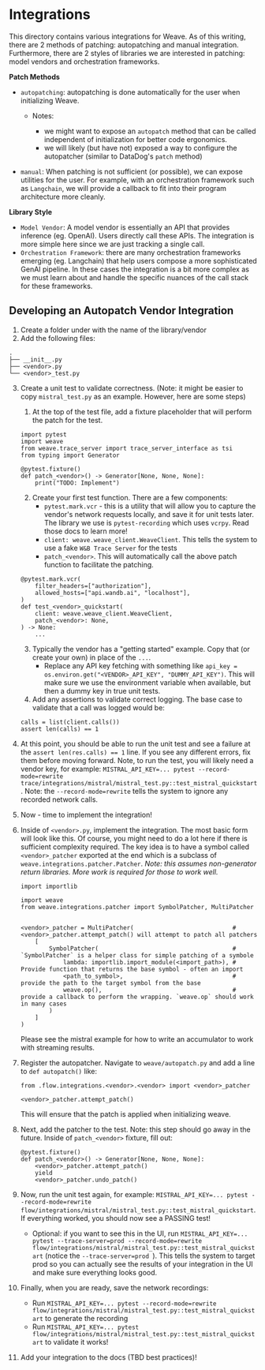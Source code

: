 <!-- Please generate readme file contents. This readme will cover the details on how to author an integration  -->

# Integrations

This directory contains various integrations for Weave. As of this writing, there are 2 methods of patching: autopatching and manual integration. Furthermore, there are 2 styles of libraries we are interested in patching: model vendors and orchestration frameworks.

**Patch Methods**

- `autopatching`: autopatching is done automatically for the user when initializing Weave.

  - Notes:

    - we might want to expose an `autopatch` method that can be called independent of initialization for better code ergonomics.
    - we will likely (but have not) exposed a way to configure the autopatcher (similar to DataDog's `patch` method)

- `manual`: When patching is not sufficient (or possible), we can expose utilities for the user. For example, with an orchestration framework such as `Langchain`, we will provide a callback to fit into their program architecture more cleanly.

**Library Style**

- `Model Vendor`: A model vendor is essentially an API that provides inference (eg. OpenAI). Users directly call these APIs. The integration is more simple here since we are just tracking a single call.
- `Orchestration Framework`: there are many orchestration frameworks emerging (eg. Langchain) that help users compose a more sophisticated GenAI pipeline. In these cases the integration is a bit more complex as we must learn about and handle the specific nuances of the call stack for these frameworks.

## Developing an Autopatch Vendor Integration

1. Create a folder under with the name of the library/vendor
2. Add the following files:

```
.
├── __init__.py
├── <vendor>.py
└── <vendor>_test.py
```

3. Create a unit test to validate correctness. (Note: it might be easier to copy `mistral_test.py` as an example. However, here are some steps)

   1. At the top of the test file, add a fixture placeholder that will perform the patch for the test.

   ```
   import pytest
   import weave
   from weave.trace_server import trace_server_interface as tsi
   from typing import Generator

   @pytest.fixture()
   def patch_<vendor>() -> Generator[None, None, None]:
       print("TODO: Implement")
   ```

   2. Create your first test function. There are a few components:
      - `pytest.mark.vcr` - this is a utility that will allow you to capture the vendor's network requests locally, and save it for unit tests later. The library we use is `pytest-recording` which uses `vcrpy`. Read those docs to learn more!
      - `client: weave.weave_client.WeaveClient`. This tells the system to use a fake `W&B Trace Server` for the tests
      - `patch_<vendor>`. This will automatically call the above patch function to facilitate the patching.

   ```
   @pytest.mark.vcr(
       filter_headers=["authorization"],
       allowed_hosts=["api.wandb.ai", "localhost"],
   )
   def test_<vendor>_quickstart(
       client: weave.weave_client.WeaveClient,
       patch_<vendor>: None,
   ) -> None:
       ...
   ```

   3. Typically the vendor has a "getting started" example. Copy that (or create your own) in place of the `...`.
      - Replace any API key fetching with something like `api_key = os.environ.get("<VENDOR>_API_KEY", "DUMMY_API_KEY")`. This will make sure we use the environment variable when available, but then a dummy key in true unit tests.
   4. Add any assertions to validate correct logging. The base case to validate that a call was logged would be:

   ```
   calls = list(client.calls())
   assert len(calls) == 1
   ```

4. At this point, you should be able to run the unit test and see a failure at the `assert len(res.calls) == 1` line. If you see any different errors, fix them before moving forward. Note, to run the test, you will likely need a vendor key, for example: `MISTRAL_API_KEY=... pytest --record-mode=rewrite trace/integrations/mistral/mistral_test.py::test_mistral_quickstart`. Note: the `--record-mode=rewrite` tells the system to ignore any recorded network calls.
5. Now - time to implement the integration!
6. Inside of `<vendor>.py`, implement the integration. The most basic form will look like this. Of course, you might need to do a lot here if there is sufficient complexity required. The key idea is to have a symbol called `<vendor>_patcher` exported at the end which is a subclass of `weave.integrations.patcher.Patcher`. _Note: this assumes non-generator return libraries. More work is required for those to work well._

   ```
   import importlib

   import weave
   from weave.integrations.patcher import SymbolPatcher, MultiPatcher


   <vendor>_patcher = MultiPatcher(                            # <vendor>_patcher.attempt_patch() will attempt to patch all patchers
       [
           SymbolPatcher(                                      # `SymbolPatcher` is a helper class for simple patching of a symbole
               lambda: importlib.import_module(<import_path>), # Provide function that returns the base symbol - often an import
               <path_to_symbol>,                               # provide the path to the target symbol from the base
               weave.op(),                                     # provide a callback to perform the wrapping. `weave.op` should work in many cases
           )
       ]
   )
   ```

   Please see the mistral example for how to write an accumulator to work with streaming results.

7. Register the autopatcher. Navigate to `weave/autopatch.py` and add a line to `def autopatch()` like:

   ```
   from .flow.integrations.<vendor>.<vendor> import <vendor>_patcher

   <vendor>_patcher.attempt_patch()
   ```

   This will ensure that the patch is applied when initializing weave.

8. Next, add the patcher to the test. Note: this step should go away in the future. Inside of `patch_<vendor>` fixture, fill out:
   ```
   @pytest.fixture()
   def patch_<vendor>() -> Generator[None, None, None]:
       <vendor>_patcher.attempt_patch()
       yield
       <vendor>_patcher.undo_patch()
   ```
9. Now, run the unit test again, for example: `MISTRAL_API_KEY=... pytest --record-mode=rewrite flow/integrations/mistral/mistral_test.py::test_mistral_quickstart`. If everything worked, you should now see a PASSING test!
   - Optional: if you want to see this in the UI, run `MISTRAL_API_KEY=... pytest --trace-server=prod --record-mode=rewrite flow/integrations/mistral/mistral_test.py::test_mistral_quickstart` (notice the `--trace-server=prod `). This tells the system to target prod so you can actually see the results of your integration in the UI and make sure everything looks good.
10. Finally, when you are ready, save the network recordings:
    - Run `MISTRAL_API_KEY=... pytest --record-mode=rewrite flow/integrations/mistral/mistral_test.py::test_mistral_quickstart` to generate the recording
    - Run `MISTRAL_API_KEY=... pytest flow/integrations/mistral/mistral_test.py::test_mistral_quickstart` to validate it works!
11. Add your integration to the docs (TBD best practices)!
